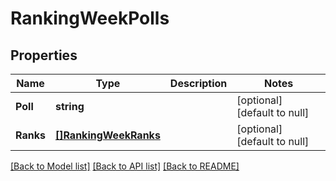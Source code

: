 # RankingWeekPolls

## Properties
Name | Type | Description | Notes
------------ | ------------- | ------------- | -------------
**Poll** | **string** |  | [optional] [default to null]
**Ranks** | [**[]RankingWeekRanks**](RankingWeek_ranks.md) |  | [optional] [default to null]

[[Back to Model list]](../README.md#documentation-for-models) [[Back to API list]](../README.md#documentation-for-api-endpoints) [[Back to README]](../README.md)

